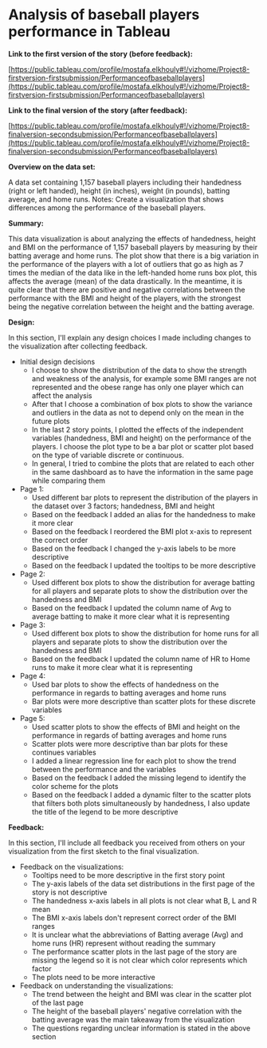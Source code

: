 # Analysis of baseball players performance in Tableau

**Link to the first version of the story (before feedback):**

[https://public.tableau.com/profile/mostafa.elkhouly#!/vizhome/Project8-firstversion-firstsubmission/Performanceofbaseballplayers](https://public.tableau.com/profile/mostafa.elkhouly#!/vizhome/Project8-firstversion-firstsubmission/Performanceofbaseballplayers)

**Link to the final version of the story (after feedback):**

[https://public.tableau.com/profile/mostafa.elkhouly#!/vizhome/Project8-finalversion-secondsubmission/Performanceofbaseballplayers](https://public.tableau.com/profile/mostafa.elkhouly#!/vizhome/Project8-finalversion-secondsubmission/Performanceofbaseballplayers)

**Overview on the data set:**

A data set containing 1,157 baseball players including their handedness (right or left handed), height (in inches), weight (in pounds), batting average, and home runs. Notes: Create a visualization that shows differences among the performance of the baseball players.

**Summary:**

This data visualization is about analyzing the effects of handedness, height and BMI on the performance of 1,157 baseball players by measuring by their batting average and home runs. The plot show that there is a big variation in the performance of the players with a lot of outliers that go as high as 7 times the median of the data like in the left-handed home runs box plot, this affects the average (mean) of the data drastically. In the meantime, it is quite clear that there are positive and negative correlations between the performance with the BMI and height of the players, with the strongest being the negative correlation between the height and the batting average.

**Design:**

In this section, I&#39;ll explain any design choices I made including changes to the visualization after collecting feedback.

- Initial design decisions
  - I choose to show the distribution of the data to show the strength and weakness of the analysis, for example some BMI ranges are not represented and the obese range has only one player which can affect the analysis
  - After that I choose a combination of box plots to show the variance and outliers in the data as not to depend only on the mean in the future plots
  - In the last 2 story points, I plotted the effects of the independent variables (handedness, BMI and height) on the performance of the players. I choose the plot type to be a bar plot or scatter plot based on the type of variable discrete or continuous.
  - In general, I tried to combine the plots that are related to each other in the same dashboard as to have the information in the same page while comparing them
- Page 1:
  - Used different bar plots to represent the distribution of the players in the dataset over 3 factors; handedness, BMI and height
  - Based on the feedback I added an alias for the handedness to make it more clear
  - Based on the feedback I reordered the BMI plot x-axis to represent the correct order
  - Based on the feedback I changed the y-axis labels to be more descriptive
  - Based on the feedback I updated the tooltips to be more descriptive
- Page 2:
  - Used different box plots to show the distribution for average batting for all players and separate plots to show the distribution over the handedness and BMI
  - Based on the feedback I updated the column name of Avg to average batting to make it more clear what it is representing
- Page 3:
  - Used different box plots to show the distribution for home runs for all players and separate plots to show the distribution over the handedness and BMI
  - Based on the feedback I updated the column name of HR to Home runs to make it more clear what it is representing
- Page 4:
  - Used bar plots to show the effects of handedness on the performance in regards to batting averages and home runs
  - Bar plots were more descriptive than scatter plots for these discrete variables
- Page 5:
  - Used scatter plots to show the effects of BMI and height on the performance in regards of batting averages and home runs
  - Scatter plots were more descriptive than bar plots for these continues variables
  - I added a linear regression line for each plot to show the trend between the performance and the variables
  - Based on the feedback I added the missing legend to identify the color scheme for the plots
  - Based on the feedback I added a dynamic filter to the scatter plots that filters both plots simultaneously by handedness, I also update the title of the legend to be more descriptive

**Feedback:**

In this section, I&#39;ll include all feedback you received from others on your visualization from the first sketch to the final visualization.

- Feedback on the visualizations:
  - Tooltips need to be more descriptive in the first story point
  - The y-axis labels of the data set distributions in the first page of the story is not descriptive
  - The handedness x-axis labels in all plots is not clear what B, L and R mean
  - The BMI x-axis labels don&#39;t represent correct order of the BMI ranges
  - It is unclear what the abbreviations of Batting average (Avg) and home runs (HR) represent without reading the summary
  - The performance scatter plots in the last page of the story are missing the legend so it is not clear which color represents which factor
  - The plots need to be more interactive
- Feedback on understanding the visualizations:
  - The trend between the height and BMI was clear in the scatter plot of the last page
  - The height of the baseball players&#39; negative correlation with the batting average was the main takeaway from the visualization
  - The questions regarding unclear information is stated in the above section
